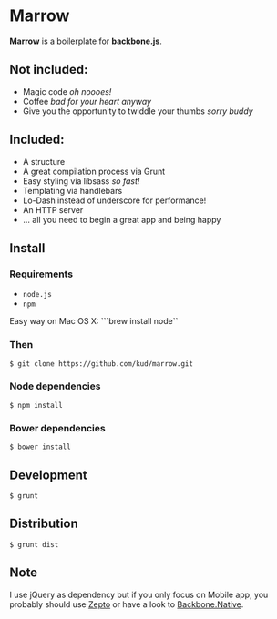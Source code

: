 # Marrow

**Marrow** is a boilerplate for **backbone.js**.

## Not included:

- Magic code *oh noooes!*
- Coffee *bad for your heart anyway*
- Give you the opportunity to twiddle your thumbs *sorry buddy*

## Included:

- A structure
- A great compilation process via Grunt
- Easy styling via libsass *so fast!*
- Templating via handlebars
- Lo-Dash instead of underscore for performance!
- An HTTP server
- ... all you need to begin a great app and being happy

## Install

### Requirements

- ```node.js```
- ```npm```

Easy way on Mac OS X: ```brew install node``

### Then

```
$ git clone https://github.com/kud/marrow.git
```

### Node dependencies

```
$ npm install
```

### Bower dependencies

```
$ bower install
```

## Development

```
$ grunt
```

## Distribution

```
$ grunt dist
```

## Note

I use jQuery as dependency but if you only focus on Mobile app, you probably should use [Zepto](http://zeptojs.com/) or have a look to [Backbone.Native](https://github.com/inkling/backbone.native).
